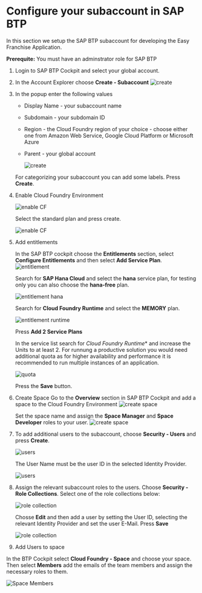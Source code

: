 # Configure your subaccount in SAP BTP
In this section we setup the SAP BTP subaccount for developing the Easy Franchise Application.

**Prerequite:** You must have an adminstrator role for SAP BTP

1. Login to SAP BTP Cockpit and select your global account.
2. In the Account Explorer choose **Create - Subaccount**
   ![create](images/createSubAccount.png)
3. In the popup enter the following values
   
   *  Display Name - your subaccount name
   *  Subdomain - your subdomain ID
   *  Region - the Cloud Foundry region of your choice - choose either one from Amazon Web Service, Google Cloud Platform or Microsoft Azure
   *  Parent - your global account
   
  
      ![create](images/createSubAccount2.png)

    For categorizing your subaccount you can add some labels. Press **Create**.

4. Enable Cloud Foundry Environment

   ![enable CF](./images/cf1.png)

   Select the standard plan and press create.
   
   ![enable CF](./images/cf2.png)

5. Add entitlements
   
   In the SAP BTP cockpit choose the **Entitlements** section, select **Configure Entitlements** and then select **Add Service Plan**.
   ![entitlement](images/entitlements1.png)

   Search for **SAP Hana Cloud** and select the **hana** service plan, for testing only you can also choose the **hana-free** plan. 

   ![entitlement hana](images/ent-hana.png)
   
   Search for **Cloud Foundry Runtime** and select the **MEMORY** plan.
   
   ![entitlement runtime](images/ent-runtime.png)

   Press **Add 2 Service Plans**
    
   In the service list search for *Cloud Foundry Runtime** and increase the Units to at least 2. For runnung a productive solution you would need additional quota as for higher availability and performance it is recommended to run multiple instances of an application.

   ![quota](images/runtime-quota.png)

   Press the **Save** button.


6. Create Space
   Go to the **Overview** section in SAP BTP Cockpit and add a space to the Cloud Foundry Environment
   ![create space](./images/create-space1.png)

   Set the space name and assign the **Space Manager** and **Space Developer** roles to your user. 
   ![create space](./images/create-space2.png)

7. To add additional users to the subaccount, choose **Security - Users** and press **Create**. 
     
   ![users](./images/user1.png)
   
   The User Name must be the user ID in the selected Identity Provider. 
   
   ![users](./images/user2.png)

8. Assign the relevant subaccount roles to the users. Choose **Security - Role Collections**.  Select one of the role collections below:

   ![role collection](./images/rolecollection1.png)

   Chosse **Edit** and then add a user by setting the User ID, selecting the relevant Identity Provider and set the user E-Mail. Press **Save**

   ![role collection](./images/rolecollection1.png)


9.  Add Users to space
   
   In the BTP Cockpit select **Cloud Foundry - Space** and choose your space. Then select **Members** add the emails of the team members and assign the necessary roles to them.

   ![Space Members](images/space-members.png)


